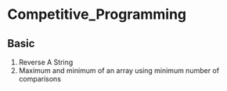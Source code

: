 # Competitive_Programming

## Basic
1. Reverse A String 
2. Maximum and minimum of an array using minimum number of comparisons
